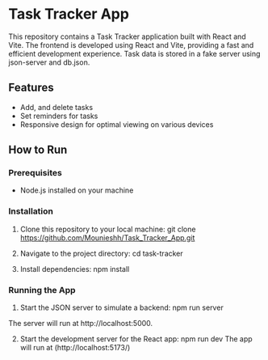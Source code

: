 # Task Tracker App

This repository contains a Task Tracker application built with React and Vite. The frontend is developed using React and Vite, providing a fast and efficient development experience. Task data is stored in a fake server using json-server and db.json.

## Features
- Add, and delete tasks
- Set reminders for tasks
- Responsive design for optimal viewing on various devices

## How to Run
### Prerequisites
- Node.js installed on your machine

### Installation
1. Clone this repository to your local machine:
git clone https://github.com/Mounieshh/Task_Tracker_App.git


2. Navigate to the project directory:
cd task-tracker


3. Install dependencies:
npm install


### Running the App
1. Start the JSON server to simulate a backend:
npm run server

The server will run at http://localhost:5000.

2. Start the development server for the React app:
npm run dev
The app will run at (http://localhost:5173/)
